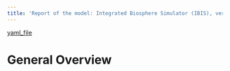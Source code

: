 ```yaml
---
title: 'Report of the model: Integrated Biosphere Simulator (IBIS), version: 2.6'
---
```

[yaml_file](data/SmallSampleVegetation/Castanho2013Biogeosciences.yaml)  
  
  
  
# General Overview  
  
